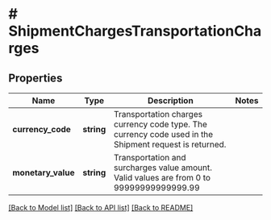 # # ShipmentChargesTransportationCharges

## Properties

Name | Type | Description | Notes
------------ | ------------- | ------------- | -------------
**currency_code** | **string** | Transportation charges currency code type. The currency code used in the Shipment request is returned. |
**monetary_value** | **string** | Transportation and surcharges value amount.  Valid values are from 0 to 99999999999999.99 |

[[Back to Model list]](../../README.md#models) [[Back to API list]](../../README.md#endpoints) [[Back to README]](../../README.md)

